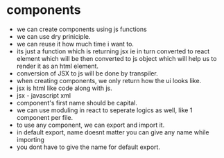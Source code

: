 # components

- we can create components using js functions
- we can use dry priniciple.
- we can reuse it how much time i want to.
- its just a function which is returning jsx ie in turn converted to react element which will be then converted to js object which will help us to render it as an html element.
- conversion of JSX to js will be done by transpiler.
- when creating components, we only return how the ui looks like.
- jsx is html like code along with js.
- jsx - javascript xml
- component's first name should be capital.
- we can use moduling in react to seperate logics as well, like 1 component per file.
- to use any component, we can export and import it.
- in default export, name doesnt matter you can give any name while importing
- you dont have to give the name for default export.
